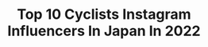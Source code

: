 ---
title: Top 10 Cyclists Instagram Influencers In Japan In 2022
description: >-
  Find top cyclists Instagram influencers in Japan in 2022. Most popular hashtags: #roadbike #cycling #cyclist #cyclinglife.
platform: Instagram
hits: 10
text_top: See the best Instagram profiles on inBeat.
text_bottom: Our platform holds 10 Instagram influencers like this in Japan for you to collaborate.
profiles:
  - username: "mooooo000min"
    fullname: >-
      beki（ベキ/ムーミン）
    bio: >-
      【ONELAP ANGEL 】ワンラップエンジェル e-Sports BIKE 女子チームメンバー @esportsangel_jp ・福岡在住 JAPAN🇯🇵 ・cyclist ・愛車はTREK （Madone4.5とMadone9） ・ロードバイクは2010年からスタート
    location: "Japan"
    followers: 23913
    engagement: 1196
    commentsToLikes: 0.024189
    id: ck0w0ickgeck70i19zoleh1zm
    verified: false
    hashtags: "#moving2020, #coordinate, #trek, #fashion"
  - username: "bennetcoblinerphotography"
    fullname: >-
      Bennet Cobliner
    bio: >-
      *NO DMs* Beauty and Portrait Photographer, Cyclist, Traveler, Lover of Languages. NYC. 🇺🇸🇨🇭Japanese speaker/日本語
    location: "Japan"
    followers: 3479
    engagement: 524
    commentsToLikes: 0.137367
    id: ck0w5rb6j51sy0i19zre7tjuk
    verified: false
    hashtags: "#agency, #glamour, #makeup, #beautyeditorial"
  - username: "yukiyaarashiro"
    fullname: >-
      🇯🇵Yukiya Arashiro🇯🇵
    bio: >-
      Pro Cyclist 🇧🇭Bahrain-McLaren Rider
    location: "Japan"
    followers: 27011
    engagement: 1254
    commentsToLikes: 0.005678
    id: ck0vvhcgop5ba0i195a32up0p
    verified: false
    hashtags: "#tourdownunder, #2020, #bahrainmclaren, #withthestylefukuoka"
  - username: "haruka.kawashima"
    fullname: >-
      河島春佳｜RIN代表
    bio: >-
      🥀 フラワーサイクリスト Flower cyclist(UP CYCLING) ロスフラワーに命を宿す人 パリ花留学 ・資生堂 @shiseidospark 展示 ・仕事依頼・問合せ：rin.lossflower@gmail.com　 ・LINE@ID：@606bhjnv ・お花売ってます👇
    location: "Japan"
    followers: 9141
    engagement: 614
    commentsToLikes: 0.015423
    id: ck6ucc4s5eq6i0j715c36dn4l
    verified: false
    hashtags: "#sustainableflowers, #sustainable, #sdgs, #lossflower"
  - username: "riyuponpon"
    fullname: >-
      太田りゆ/RIYU OHTA
    bio: >-
      ◾自転車競技日本代表﻿ ◽競輪選手 ‖ ガールズケイリン﻿ ︎◾TEAM BRIDGESTONE CYCLING﻿ 📍Japan SAITAMA
    location: "Japan"
    followers: 10872
    engagement: 1626
    commentsToLikes: 0.014940
    id: ck6tw1mqephof0j71vd090hvf
    verified: false
    hashtags: "#training, #teambridgestonecycling, #chaseyourdream, #hpcjc"
  - username: "yvkqqq82"
    fullname: >-
      Yuka Kubota
    bio: >-
      📍Osaka roadbike/running/trail running/mountaineering ⛰🏃‍♀️🚴‍♀️🏊‍♀️🏕 🗣japanese & English Let’s enjoy human’s communication life 🌏
    location: "Japan"
    followers: 6356
    engagement: 986
    commentsToLikes: 0.018159
    id: ck6tpjl10k8bi0j71vwmqabnh
    verified: false
    hashtags: "#sunvolt, #cyclist, #trailrunning, #mountaineering"
  - username: "shin0586880"
    fullname: >-
      Shinichi Yama
    bio: >-
      Fukui Japan 🇯🇵 MY LIFE STYLE roadbike🚴fashion👕food🥩 三部構成post🤓
    location: "Japan"
    followers: 4836
    engagement: 1888
    commentsToLikes: 0.084817
    id: ckap0prjxrc210i784y8ehyuw
    verified: false
    hashtags: "#instacycling, #stayhome, #flower, #photo"
  - username: "darth.hoyder"
    fullname: >-
      𝕯𝖆𝖗𝖙𝖍.𝖍𝖔𝖞𝖉𝖊𝖗
    bio: >-
      𝔍𝔞𝔭𝔞𝔫🇯🇵 𝔎𝔲𝔪𝔞𝔪𝔬𝔱𝔬🏯 𝔇𝔞𝔯𝔨 𝔥𝔢𝔯𝔬🦹‍♂️ ℜ𝔞𝔦𝔰𝔢 𝔱𝔥𝔢 𝔣𝔩𝔞𝔤 🏴‍☠️
    location: "Japan"
    followers: 4593
    engagement: 2323
    commentsToLikes: 0.033164
    id: ck14isn4agztz0i19ppvop57y
    verified: false
    hashtags: "#loveroadbikes, #downhill, #portrait, #sunset"
  - username: "amuaiamu"
    fullname: >-
      AMU
    bio: >-
      Tokyo🇯🇵←Gifu Youtuber/Designer 💟fitness cycling airsoft 🚲roadbike/LOOK765 '18.10- Ambassador #lookcycle #nextakasakabase Feel free to follow me☺️
    location: "Japan"
    followers: 10764
    engagement: 1591
    commentsToLikes: 0.009071
    id: ck9hap6rzdh270j784cpsjo99
    verified: false
    hashtags: "#kplus, #women, #bicycle, #indoorbike"
  - username: "shino_138"
    fullname: >-
      Shino⇔Yofu Tei
    bio: >-
      ヒルクライムは芸術 峠道はロマン…🚵‍♀️ . 自転車で各地の山を走り回る人 . サイクルメディア「輪」@rin_cyclemedia . Ambassador→ @assosofswitzerland @lapierre_japan @gacironjapan @nextakasakabase
    location: "Japan"
    followers: 23510
    engagement: 1064
    commentsToLikes: 0.008175
    id: ckf5wfuyzrwdd0j23xqa0z6xf
    verified: false
    hashtags: "#lapierre, #lakecycling, #cycling, #lazerhelmets"
---
